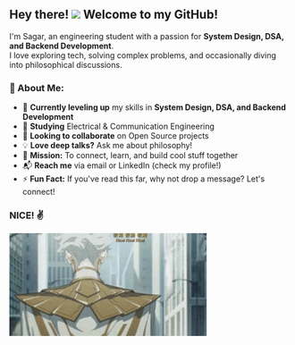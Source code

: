 ## Hey there! <img src="https://raw.githubusercontent.com/MartinHeinz/MartinHeinz/master/wave.gif" width="30px"> Welcome to my GitHub!

I'm Sagar, an engineering student with a passion for **System Design, DSA, and Backend Development**.  
I love exploring tech, solving complex problems, and occasionally diving into philosophical discussions.  

### 🚀 About Me:
- 🔧 **Currently leveling up** my skills in **System Design, DSA, and Backend Development**  
- 📡 **Studying** Electrical & Communication Engineering  
- 🤝 **Looking to collaborate** on Open Source projects  
- 💡 **Love deep talks?** Ask me about philosophy!  
- 🎯 **Mission:** To connect, learn, and build cool stuff together  
- 📬 **Reach me** via email or LinkedIn (check my profile!)  
- ⚡ **Fun Fact:** If you've read this far, why not drop a message? Let's connect!  

### **NICE! ✌️**
<img src="./assets/to be hero x nice pose.gif" width="70%" align="center">
